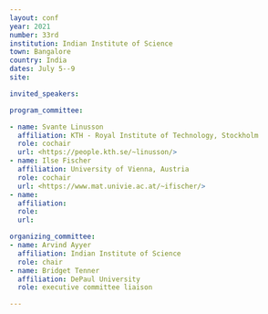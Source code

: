 ```yaml
---
layout: conf
year: 2021
number: 33rd
institution: Indian Institute of Science
town: Bangalore
country: India
dates: July 5--9 
site: 

invited_speakers:

program_committee:

- name: Svante Linusson
  affiliation: KTH - Royal Institute of Technology, Stockholm
  role: cochair 
  url: <https://people.kth.se/~linusson/>
- name: Ilse Fischer 
  affiliation: University of Vienna, Austria
  role: cochair
  url: <https://www.mat.univie.ac.at/~ifischer/>
- name:
  affiliation:
  role:
  url:

organizing_committee:
- name: Arvind Ayyer
  affiliation: Indian Institute of Science
  role: chair
- name: Bridget Tenner
  affiliation: DePaul University
  role: executive committee liaison

---
```

